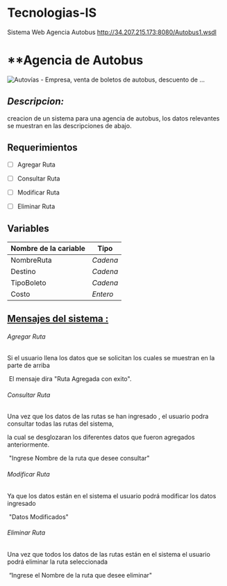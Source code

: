 # Tecnologias-IS
Sistema Web Agencia Autobus  http://34.207.215.173:8080/Autobus1.wsdl


# **Agencia de Autobus

![Autovías - Empresa, venta de boletos de autobus, descuento de ...](https://www.autovias.com.mx/application/public/img/empresa/empresa_header.png)

## *Descripcion:*

creacion de un sistema para una agencia de autobus, los datos relevantes se muestran en las descripciones de abajo.

## Requerimientos 

- [ ] Agregar Ruta
- [ ] Consultar Ruta
- [ ] Modificar Ruta
- [ ] Eliminar Ruta



## **Variables**

| Nombre de la cariable | Tipo     |
| --------------------- | -------- |
| NombreRuta            | *Cadena* |
| Destino               | *Cadena* |
| TipoBoleto            | *Cadena* |
| Costo                 | *Entero* |



## <u>Mensajes del sistema :</u>



###### Agregar Ruta

Si  el usuario llena los datos que se solicitan  los cuales se muestran en la parte de arriba

​				El mensaje dira "Ruta Agregada con exito".

###### Consultar Ruta

Una vez que los datos de las rutas se han ingresado , el usuario podra consultar todas las rutas del sistema,

la cual se desglozaran los diferentes datos que fueron agregados anteriormente.

​				"Ingrese Nombre de la ruta que desee consultar"

###### Modificar Ruta

Ya que los datos están en el sistema el usuario podrá modificar los datos ingresado

​							"Datos Modificados"

###### Eliminar Ruta

Una vez que todos los datos de las rutas están en el sistema el usuario podrá eliminar la ruta seleccionada 												

​					“Ingrese el Nombre de la ruta que desee eliminar"













